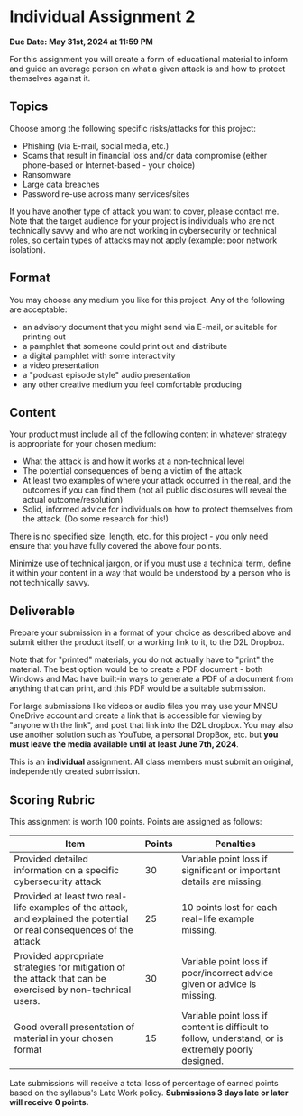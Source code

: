 # Individual Assignment 2

**Due Date: May 31st, 2024 at 11:59 PM**

For this assignment you will create a form of educational material to inform and guide an average person on what a given attack is and how to protect themselves against it.

## Topics

Choose among the following specific risks/attacks for this project:

* Phishing (via E-mail, social media, etc.)
* Scams that result in financial loss and/or data compromise (either phone-based or Internet-based - your choice)
* Ransomware
* Large data breaches
* Password re-use across many services/sites

If you have another type of attack you want to cover, please contact me. Note that the target audience for your project is individuals who are not technically savvy and who are not working in cybersecurity or technical roles, so certain types of attacks may not apply (example: poor network isolation).

## Format

You may choose any medium you like for this project. Any of the following are acceptable:

* an advisory document that you might send via E-mail, or suitable for printing out
* a pamphlet that someone could print out and distribute
* a digital pamphlet with some interactivity
* a video presentation
* a "podcast episode style" audio presentation
* any other creative medium you feel comfortable producing

## Content

Your product must include all of the following content in whatever strategy is appropriate for your chosen medium:

* What the attack is and how it works at a non-technical level
* The potential consequences of being a victim of the attack
* At least two examples of where your attack occurred in the real, and the outcomes if you can find them (not all public disclosures will reveal the actual outcome/resolution)
* Solid, informed advice for individuals on how to protect themselves from the attack. (Do some research for this!)

There is no specified size, length, etc. for this project - you only need ensure that you have fully covered the above four points.

Minimize use of technical jargon, or if you must use a technical term, define it within your content in a way that would be understood by a person who is not technically savvy. 

## Deliverable

Prepare your submission in a format of your choice as described above and submit either the product itself, or a working link to it, to the D2L Dropbox. 

Note that for "printed" materials, you do not actually have to "print" the material. The best option would be to create a PDF document - both Windows and Mac have built-in ways to generate a PDF of a document from anything that can print, and this PDF would be a suitable submission.

For large submissions like videos or audio files you may use your MNSU OneDrive account and create a link that is accessible for viewing by "anyone with the link", and post that link into the D2L dropbox. You may also use another solution such as YouTube, a personal DropBox, etc. but **you must leave the media available until at least June 7th, 2024**.

This is an **individual** assignment. All class members must submit an original, independently created submission.

## Scoring Rubric

This assignment is worth 100 points. Points are assigned as follows:

| Item | Points | Penalties |
|-|-|-|
| Provided detailed information on a specific cybersecurity attack | 30 | Variable point loss if significant or important details are missing. |
| Provided at least two real-life examples of the attack, and explained the potential or real consequences of the attack | 25 | 10 points lost for each real-life example missing. |
| Provided appropriate strategies for mitigation of the attack that can be exercised by non-technical users. | 30 | Variable point loss if poor/incorrect advice given or advice is missing. |
| Good overall presentation of material in your chosen format | 15 | Variable point loss if content is difficult to follow, understand, or is extremely poorly designed. |

Late submissions will receive a total loss of percentage of earned points based on the syllabus's Late Work policy. **Submissions 3 days late or later will receive 0 points.**
